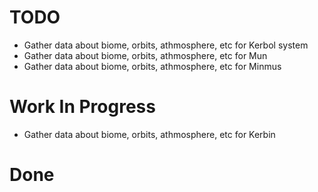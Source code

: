 # TODO

* Gather data about biome, orbits, athmosphere, etc for Kerbol system
* Gather data about biome, orbits, athmosphere, etc for Mun
* Gather data about biome, orbits, athmosphere, etc for Minmus

# Work In Progress

* Gather data about biome, orbits, athmosphere, etc for Kerbin

# Done